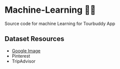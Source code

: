 # Machine-Learning 👨‍💻
Source code for machine Learning for Tourbuddy App

Dataset Resources
--
- [Google Image](https://images.google.com/)
- Pinterest
- TripAdvisor


